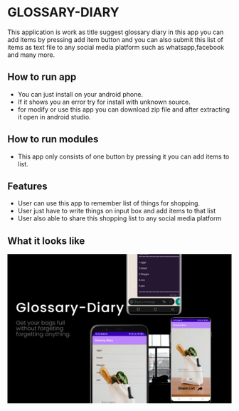 
# GLOSSARY-DIARY

This application is work as title suggest glossary diary in this app you can add items by pressing add item button and you can also submit this list of items as text file to any 
social media platform such as whatsapp,facebook and many more. 


## How to run app 

 * You can just install on your android phone.
 * If it shows you an error try for install with unknown source.
 * for modify or use this app you can download zip file and after extracting it open in android studio.

## How to run modules

 * This app only consists of one button by pressing it you can add items to list.

## Features

 * User can use this app to remember list of things for shopping.
 * User just have to write things on input box and add items to that list
 * User also able to share this shopping list to any social  media platform
  
## What it looks like

![Glossary-Diary](./poster.jpeg)


  

